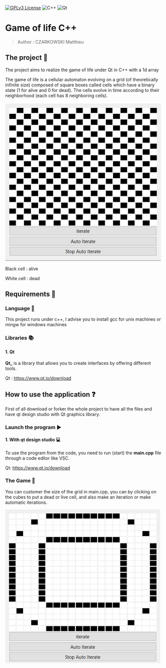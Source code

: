 [![GPLv3 License](https://img.shields.io/badge/License-GPL%20v3-yellow.svg)](https://opensource.org/licenses/) 
![C++](https://img.shields.io/badge/c++-%2300599C.svg?style=for-the-badge&logo=c%2B%2B&logoColor=white)
![Qt](https://img.shields.io/badge/Qt-%23217346.svg?style=for-the-badge&logo=Qt&logoColor=white)

# **Game of life C++**

> Author : CZARKOWSKI Matthieu


## **The project 📢**

The project aims to realize the game of life under Qt in C++ with a 1d array

The game of life is a cellular automaton evolving on a grid (of theoretically infinite size) composed of square boxes called cells which have a binary state (1 for alive and 0 for dead). The cells evolve in time according to their neighborhood (each cell has 8 neighboring cells).

<img src="./img/1.JPG">

Black cell : alive

White cell : dead

## **Requirements 📍**

### Language 📙

This project runs under c++, I advise you to install gcc for unix machines or mingw for windows machines

### Libraries 📚

#### 1. Qt 

**Qt_** is a library that allows you to create interfaces by offering different tools.

Qt : https://www.qt.io/download


## **How to use the application ❓**

First of all download or forker the whole project to have all the files and have qt design studio with Qt graphics library.

### Launch the program ▶️

#### 1. With qt design studio 💻

To use the program from the code, you need to run (start) the **main.cpp** file through a code editor like VSC.

Qt: https://www.qt.io/download

### The Game 🎲

You can customer the size of the grid in main.cpp, you can by clicking on the cubes to put a dead or live cell,
and also make an iteration or make automatic iterations.

<img src="./img/2.JPG">


